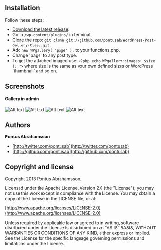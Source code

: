 
## Installation

Follow these steps:

* [Download the latest release](https://github.com/pontusab/WordPress-Post-Gallery-Class/archive/master.zip).
* Go to `/wp-content/plugins/` in terminal.
* Clone the repo: `git clone git://github.com/pontusab/WordPress-Post-Gallery-Class.git`.
* Add `new WPgallery( 'page' );` to your functions.php.
* Change 'page' to any post type.
* To get the attached imaged use: `<?php echo WPgallery::images( $size ); ?>` where size is the same as your own defined sizes or WordPress 'thumbnail' and so on.

## Screenshots

#### Gallery in admin
![Alt text](/screenshot-1.png "")
![Alt text](/screenshot-2.png "")
![Alt text](/screenshot-3.png "")
![Alt text](/screenshot-4.png "")

## Authors

**Pontus Abrahamsson**

+ [http://twitter.com/pontusab](http://twitter.com/pontusab)
+ [http://github.com/pontusab](http://github.com/pontusab)

## Copyright and license

Copyright 2013 Pontus Abrahamsson.

Licensed under the Apache License, Version 2.0 (the "License");
you may not use this work except in compliance with the License.
You may obtain a copy of the License in the LICENSE file, or at:

  [http://www.apache.org/licenses/LICENSE-2.0](http://www.apache.org/licenses/LICENSE-2.0)

Unless required by applicable law or agreed to in writing, software
distributed under the License is distributed on an "AS IS" BASIS,
WITHOUT WARRANTIES OR CONDITIONS OF ANY KIND, either express or implied.
See the License for the specific language governing permissions and
limitations under the License.



